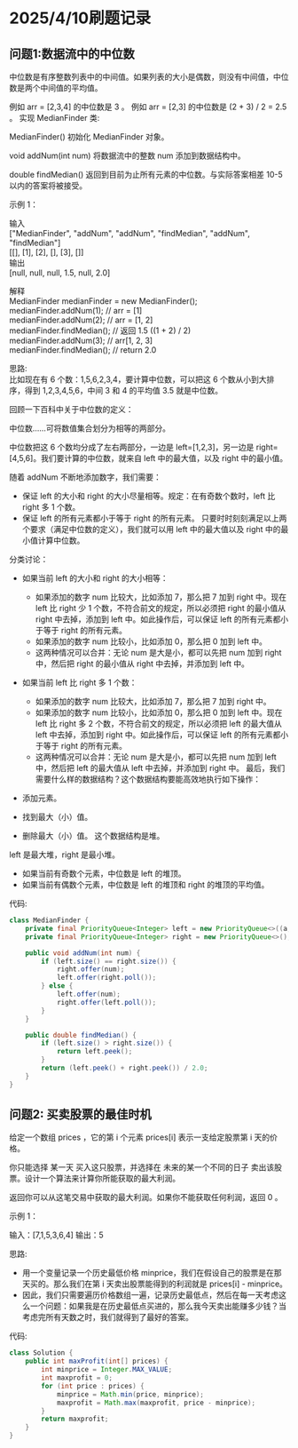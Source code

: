 # 2025/4/10刷题记录

## 问题1:数据流中的中位数
中位数是有序整数列表中的中间值。如果列表的大小是偶数，则没有中间值，中位数是两个中间值的平均值。

例如 arr = [2,3,4] 的中位数是 3 。
例如 arr = [2,3] 的中位数是 (2 + 3) / 2 = 2.5 。
实现 MedianFinder 类:

MedianFinder() 初始化 MedianFinder 对象。

void addNum(int num) 将数据流中的整数 num 添加到数据结构中。

double findMedian() 返回到目前为止所有元素的中位数。与实际答案相差 10-5 以内的答案将被接受。

示例 1：

输入  
["MedianFinder", "addNum", "addNum", "findMedian", "addNum", "findMedian"]  
[[], [1], [2], [], [3], []]  
输出  
[null, null, null, 1.5, null, 2.0]

解释  
MedianFinder medianFinder = new MedianFinder();  
medianFinder.addNum(1);    // arr = [1]  
medianFinder.addNum(2);    // arr = [1, 2]  
medianFinder.findMedian(); // 返回 1.5 ((1 + 2) / 2)  
medianFinder.addNum(3);    // arr[1, 2, 3]  
medianFinder.findMedian(); // return 2.0  

思路:  
比如现在有 6 个数：1,5,6,2,3,4，要计算中位数，可以把这 6 个数从小到大排序，得到 1,2,3,4,5,6，中间 3 和 4 的平均值 3.5 就是中位数。

回顾一下百科中关于中位数的定义：

中位数……可将数值集合划分为相等的两部分。

中位数把这 6 个数均分成了左右两部分，一边是 left=[1,2,3]，另一边是 right=[4,5,6]。我们要计算的中位数，就来自 left 中的最大值，以及 right 中的最小值。

随着 addNum 不断地添加数字，我们需要：

- 保证 left 的大小和 right 的大小尽量相等。规定：在有奇数个数时，left 比 right 多 1 个数。
- 保证 left 的所有元素都小于等于 right 的所有元素。
只要时时刻刻满足以上两个要求（满足中位数的定义），我们就可以用 left 中的最大值以及 right 中的最小值计算中位数。

分类讨论：

- 如果当前 left 的大小和 right 的大小相等：
  - 如果添加的数字 num 比较大，比如添加 7，那么把 7 加到 right 中。现在 left 比 right 少 1 个数，不符合前文的规定，所以必须把 right 的最小值从 right 中去掉，添加到 left 中。如此操作后，可以保证 left 的所有元素都小于等于 right 的所有元素。
  - 如果添加的数字 num 比较小，比如添加 0，那么把 0 加到 left 中。
  - 这两种情况可以合并：无论 num 是大是小，都可以先把 num 加到 right 中，然后把 right 的最小值从 right 中去掉，并添加到 left 中。
- 如果当前 left 比 right 多 1 个数：
  - 如果添加的数字 num 比较大，比如添加 7，那么把 7 加到 right 中。 
  - 如果添加的数字 num 比较小，比如添加 0，那么把 0 加到 left 中。现在 left 比 right 多 2 个数，不符合前文的规定，所以必须把 left 的最大值从 left 中去掉，添加到 right 中。如此操作后，可以保证 left 的所有元素都小于等于 right 的所有元素。
  - 这两种情况可以合并：无论 num 是大是小，都可以先把 num 加到 left 中，然后把 left 的最大值从 left 中去掉，并添加到 right 中。
最后，我们需要什么样的数据结构？这个数据结构要能高效地执行如下操作：

- 添加元素。
- 找到最大（小）值。
- 删除最大（小）值。
这个数据结构是堆。

left 是最大堆，right 是最小堆。

- 如果当前有奇数个元素，中位数是 left 的堆顶。
- 如果当前有偶数个元素，中位数是 left 的堆顶和 right 的堆顶的平均值。

代码:
```java
class MedianFinder {
    private final PriorityQueue<Integer> left = new PriorityQueue<>((a, b) -> b - a); // 最大堆
    private final PriorityQueue<Integer> right = new PriorityQueue<>(); // 最小堆

    public void addNum(int num) {
        if (left.size() == right.size()) {
            right.offer(num);
            left.offer(right.poll());
        } else {
            left.offer(num);
            right.offer(left.poll());
        }
    }

    public double findMedian() {
        if (left.size() > right.size()) {
            return left.peek();
        }
        return (left.peek() + right.peek()) / 2.0;
    }
}
```

## 问题2: 买卖股票的最佳时机
给定一个数组 prices ，它的第 i 个元素 prices[i] 表示一支给定股票第 i 天的价格。

你只能选择 某一天 买入这只股票，并选择在 未来的某一个不同的日子 卖出该股票。设计一个算法来计算你所能获取的最大利润。

返回你可以从这笔交易中获取的最大利润。如果你不能获取任何利润，返回 0 。

示例 1：

输入：[7,1,5,3,6,4]
输出：5

思路:
- 用一个变量记录一个历史最低价格 minprice，我们在假设自己的股票是在那天买的。那么我们在第 i 天卖出股票能得到的利润就是 prices[i] - minprice。
- 因此，我们只需要遍历价格数组一遍，记录历史最低点，然后在每一天考虑这么一个问题：如果我是在历史最低点买进的，那么我今天卖出能赚多少钱？当考虑完所有天数之时，我们就得到了最好的答案。

代码:

```java
class Solution {
    public int maxProfit(int[] prices) {
        int minprice = Integer.MAX_VALUE;
        int maxprofit = 0;
        for (int price : prices) {
            minprice = Math.min(price, minprice);
            maxprofit = Math.max(maxprofit, price - minprice);
        } 
        return maxprofit;
    } 
}